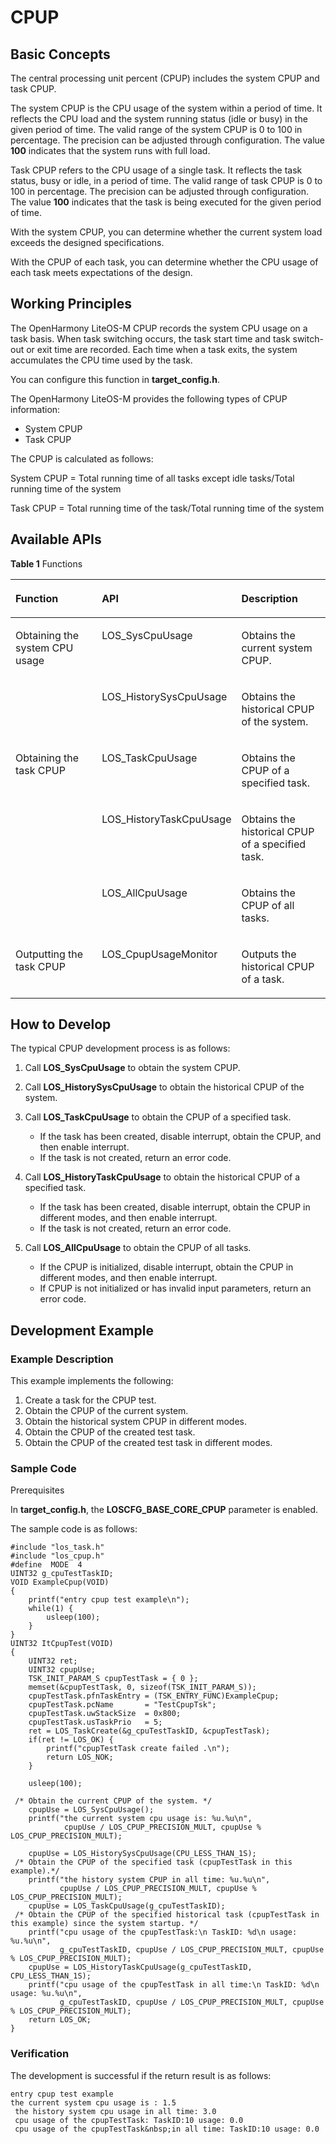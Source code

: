 # CPUP

## Basic Concepts

The central processing unit percent \(CPUP\) includes the system CPUP and task CPUP.

The system CPUP is the CPU usage of the system within a period of time. It reflects the CPU load and the system running status \(idle or busy\) in the given period of time. The valid range of the system CPUP is 0 to 100 in percentage. The precision can be adjusted through configuration. The value **100** indicates that the system runs with full load.

Task CPUP refers to the CPU usage of a single task. It reflects the task status, busy or idle, in a period of time. The valid range of task CPUP is 0 to 100 in percentage. The precision can be adjusted through configuration. The value **100** indicates that the task is being executed for the given period of time.

With the system CPUP, you can determine whether the current system load exceeds the designed specifications.

With the CPUP of each task, you can determine whether the CPU usage of each task meets expectations of the design.

## Working Principles

The OpenHarmony LiteOS-M CPUP records the system CPU usage on a task basis. When task switching occurs, the task start time and task switch-out or exit time are recorded. Each time when a task exits, the system accumulates the CPU time used by the task.

You can configure this function in **target\_config.h**.

The OpenHarmony LiteOS-M provides the following types of CPUP information:

-   System CPUP
-   Task CPUP

The CPUP is calculated as follows:

System CPUP = Total running time of all tasks except idle tasks/Total running time of the system

Task CPUP = Total running time of the task/Total running time of the system

## Available APIs<a name="section158501652121514"></a>

**Table 1** Functions

<a name="table18293928155615"></a>
<table><thead align="left"><tr id="row129362875613"><th class="cellrowborder" valign="top" width="33.33333333333333%" id="mcps1.2.4.1.1"><p id="p19444103765618"><a name="p19444103765618"></a><a name="p19444103765618"></a>Function</p>
</th>
<th class="cellrowborder" valign="top" width="33.33333333333333%" id="mcps1.2.4.1.2"><p id="p944473716569"><a name="p944473716569"></a><a name="p944473716569"></a>API</p>
</th>
<th class="cellrowborder" valign="top" width="33.33333333333333%" id="mcps1.2.4.1.3"><p id="p144445378565"><a name="p144445378565"></a><a name="p144445378565"></a>Description</p>
</th>
</tr>
</thead>
<tbody><tr id="row1143613475615"><td class="cellrowborder" rowspan="2" valign="top" width="33.33333333333333%" headers="mcps1.2.4.1.1 "><p id="p942993405610"><a name="p942993405610"></a><a name="p942993405610"></a>Obtaining the system CPU usage</p>
</td>
<td class="cellrowborder" valign="top" width="33.33333333333333%" headers="mcps1.2.4.1.2 "><p id="p242973419563"><a name="p242973419563"></a><a name="p242973419563"></a>LOS_SysCpuUsage</p>
</td>
<td class="cellrowborder" valign="top" width="33.33333333333333%" headers="mcps1.2.4.1.3 "><p id="p7429163416565"><a name="p7429163416565"></a><a name="p7429163416565"></a>Obtains the current system CPUP.</p>
</td>
</tr>
<tr id="row15436163435611"><td class="cellrowborder" valign="top" headers="mcps1.2.4.1.1 "><p id="p20429183410563"><a name="p20429183410563"></a><a name="p20429183410563"></a>LOS_HistorySysCpuUsage</p>
</td>
<td class="cellrowborder" valign="top" headers="mcps1.2.4.1.2 "><p id="p542953465617"><a name="p542953465617"></a><a name="p542953465617"></a>Obtains the historical CPUP of the system.</p>
</td>
</tr>
<tr id="row143610342562"><td class="cellrowborder" rowspan="3" valign="top" width="33.33333333333333%" headers="mcps1.2.4.1.1 "><p id="p174295347568"><a name="p174295347568"></a><a name="p174295347568"></a>Obtaining the task CPUP</p>
</td>
<td class="cellrowborder" valign="top" width="33.33333333333333%" headers="mcps1.2.4.1.2 "><p id="p124291734155614"><a name="p124291734155614"></a><a name="p124291734155614"></a>LOS_TaskCpuUsage</p>
</td>
<td class="cellrowborder" valign="top" width="33.33333333333333%" headers="mcps1.2.4.1.3 "><p id="p1042963410568"><a name="p1042963410568"></a><a name="p1042963410568"></a>Obtains the CPUP of a specified task.</p>
</td>
</tr>
<tr id="row12436143414561"><td class="cellrowborder" valign="top" headers="mcps1.2.4.1.1 "><p id="p6429834185613"><a name="p6429834185613"></a><a name="p6429834185613"></a>LOS_HistoryTaskCpuUsage</p>
</td>
<td class="cellrowborder" valign="top" headers="mcps1.2.4.1.2 "><p id="p74302034175614"><a name="p74302034175614"></a><a name="p74302034175614"></a>Obtains the historical CPUP of a specified task.</p>
</td>
</tr>
<tr id="row2435834135618"><td class="cellrowborder" valign="top" headers="mcps1.2.4.1.1 "><p id="p843073420563"><a name="p843073420563"></a><a name="p843073420563"></a>LOS_AllCpuUsage</p>
</td>
<td class="cellrowborder" valign="top" headers="mcps1.2.4.1.2 "><p id="p4430134185614"><a name="p4430134185614"></a><a name="p4430134185614"></a>Obtains the CPUP of all tasks.</p>
</td>
</tr>
<tr id="row15435934155618"><td class="cellrowborder" valign="top" width="33.33333333333333%" headers="mcps1.2.4.1.1 "><p id="p1543033435615"><a name="p1543033435615"></a><a name="p1543033435615"></a>Outputting the task CPUP</p>
</td>
<td class="cellrowborder" valign="top" width="33.33333333333333%" headers="mcps1.2.4.1.2 "><p id="p1643016342562"><a name="p1643016342562"></a><a name="p1643016342562"></a>LOS_CpupUsageMonitor</p>
</td>
<td class="cellrowborder" valign="top" width="33.33333333333333%" headers="mcps1.2.4.1.3 "><p id="p84301234115617"><a name="p84301234115617"></a><a name="p84301234115617"></a>Outputs the historical CPUP of a task.</p>
</td>
</tr>
</tbody>
</table>

## How to Develop

The typical CPUP development process is as follows:

1.  Call **LOS\_SysCpuUsage** to obtain the system CPUP.
2.  Call **LOS\_HistorySysCpuUsage** to obtain the historical CPUP of the system.
3.  Call **LOS\_TaskCpuUsage** to obtain the CPUP of a specified task.
    -   If the task has been created, disable interrupt, obtain the CPUP, and then enable interrupt.
    -   If the task is not created, return an error code.

4.  Call **LOS\_HistoryTaskCpuUsage** to obtain the historical CPUP of a specified task.
    -   If the task has been created, disable interrupt, obtain the CPUP in different modes, and then enable interrupt.
    -   If the task is not created, return an error code.

5.  Call **LOS\_AllCpuUsage** to obtain the CPUP of all tasks.
    -   If the CPUP is initialized, disable interrupt, obtain the CPUP in different modes, and then enable interrupt.
    -   If CPUP is not initialized or has invalid input parameters, return an error code.


## Development Example

### Example Description

This example implements the following:

1.  Create a task for the CPUP test.
2.  Obtain the CPUP of the current system.
3.  Obtain the historical system CPUP in different modes.
4.  Obtain the CPUP of the created test task.
5.  Obtain the CPUP of the created test task in different modes.

### Sample Code

Prerequisites

In **target\_config.h**, the **LOSCFG\_BASE\_CORE\_CPUP** parameter is enabled.

The sample code is as follows:

```
#include "los_task.h"
#include "los_cpup.h" 
#define  MODE  4
UINT32 g_cpuTestTaskID;  
VOID ExampleCpup(VOID) 
{      
    printf("entry cpup test example\n");
    while(1) {
        usleep(100);
    }
}
UINT32 ItCpupTest(VOID) 
{     
    UINT32 ret;
    UINT32 cpupUse;
    TSK_INIT_PARAM_S cpupTestTask = { 0 };
    memset(&cpupTestTask, 0, sizeof(TSK_INIT_PARAM_S));
    cpupTestTask.pfnTaskEntry = (TSK_ENTRY_FUNC)ExampleCpup;
    cpupTestTask.pcName       = "TestCpupTsk"; 
    cpupTestTask.uwStackSize  = 0x800;
    cpupTestTask.usTaskPrio   = 5;
    ret = LOS_TaskCreate(&g_cpuTestTaskID, &cpupTestTask);
    if(ret != LOS_OK) {
        printf("cpupTestTask create failed .\n");
        return LOS_NOK;
    }

    usleep(100);

 /* Obtain the current CPUP of the system. */
    cpupUse = LOS_SysCpuUsage();
    printf("the current system cpu usage is: %u.%u\n",
            cpupUse / LOS_CPUP_PRECISION_MULT, cpupUse % LOS_CPUP_PRECISION_MULT); 

    cpupUse = LOS_HistorySysCpuUsage(CPU_LESS_THAN_1S);
 /* Obtain the CPUP of the specified task (cpupTestTask in this example).*/
    printf("the history system CPUP in all time: %u.%u\n",
           cpupUse / LOS_CPUP_PRECISION_MULT, cpupUse % LOS_CPUP_PRECISION_MULT);
    cpupUse = LOS_TaskCpuUsage(g_cpuTestTaskID);    
 /* Obtain the CPUP of the specified historical task (cpupTestTask in this example) since the system startup. */
    printf("cpu usage of the cpupTestTask:\n TaskID: %d\n usage: %u.%u\n",
           g_cpuTestTaskID, cpupUse / LOS_CPUP_PRECISION_MULT, cpupUse % LOS_CPUP_PRECISION_MULT); 
    cpupUse = LOS_HistoryTaskCpuUsage(g_cpuTestTaskID, CPU_LESS_THAN_1S);   
    printf("cpu usage of the cpupTestTask in all time:\n TaskID: %d\n usage: %u.%u\n",
           g_cpuTestTaskID, cpupUse / LOS_CPUP_PRECISION_MULT, cpupUse % LOS_CPUP_PRECISION_MULT);   
    return LOS_OK; 
}
```

### Verification

The development is successful if the return result is as follows:

```
entry cpup test example 
the current system cpu usage is : 1.5
 the history system cpu usage in all time: 3.0
 cpu usage of the cpupTestTask: TaskID:10 usage: 0.0
 cpu usage of the cpupTestTask&nbsp;in all time: TaskID:10 usage: 0.0
```

